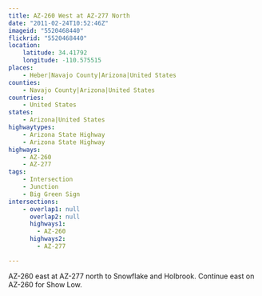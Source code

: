 ```yaml
---
title: AZ-260 West at AZ-277 North
date: "2011-02-24T10:52:46Z"
imageid: "5520468440"
flickrid: "5520468440"
location:
    latitude: 34.41792
    longitude: -110.575515
places:
    - Heber|Navajo County|Arizona|United States
counties:
    - Navajo County|Arizona|United States
countries:
    - United States
states:
    - Arizona|United States
highwaytypes:
    - Arizona State Highway
    - Arizona State Highway
highways:
    - AZ-260
    - AZ-277
tags:
    - Intersection
    - Junction
    - Big Green Sign
intersections:
    - overlap1: null
      overlap2: null
      highways1:
        - AZ-260
      highways2:
        - AZ-277

---
```

AZ-260 east at AZ-277 north to Snowflake and Holbrook.  Continue east on AZ-260 for Show Low.